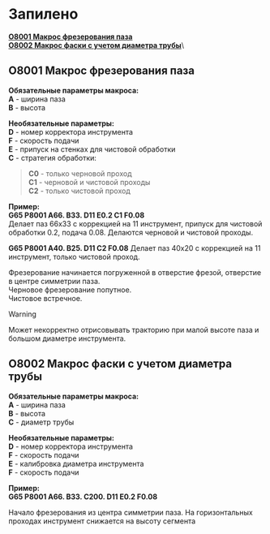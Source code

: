 # Запилено
__[O8001 Макрос фрезерования паза](#o8001-макрос-фрезерования-паза)__\
__[O8002 Макрос фаски с учетом диаметра трубы](#o8002-макрос-фаски-с-учетом-диаметра-трубы)__\

## O8001 Макрос фрезерования паза
__Обязательные параметры макроса:__\
__A__ - ширина паза\
__B__ - высота 

__Необязательные параметры:__\
__D__ - номер корректора инструмента\
__F__ - скорость подачи\
__E__ - припуск на стенках для чистовой обработки\
__C__ - стратегия обработки:
>   __C0__ - только черновой проход\
  __C1__ - черновой и чистовой проходы\
  __C2__ - только чистовой проход
  
__Пример:__\
__G65 P8001 A66. B33. D11 E0.2 C1 F0.08__\
Делает паз 66х33 с коррекцией на 11 инструмент, припуск для чистовой обработки 0.2, подача 0.08. Делаются черновой и чистовой проходы.

__G65 P8001 A40. B25. D11 C2 F0.08__
Делает паз 40х20 с коррекцией на 11 инструмент, только чистовой проход.

Фрезерование начинается погруженной в отверстие фрезой, отверстие в центре симметрии паза. \
Черновое фрезерование попутное.\
Чистовое встречное.

> [!WARNING]
> Может некорректно отрисовывать тракторию при малой высоте паза и большом диаметре инструмента.

## O8002 Макрос фаски с учетом диаметра трубы
__Обязательные параметры макроса:__\
__A__ - ширина паза\
__B__ - высота\
__C__ - диаметр трубы

__Необязательные параметры:__\
__D__ - номер корректора инструмента\
__F__ - скорость подачи\
__E__ - калибровка диаметра инструмента\
__F__ - скорость подачи
  
__Пример:__\
__G65 P8001 A66. B33. C200. D11 E0.2  F0.08__

Начало фрезерования из центра симметрии паза. На горизонтальных проходах инструмент снижается на высоту сегмента



